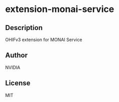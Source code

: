 # extension-monai-service
## Description
OHIFv3 extension for MONAI Service
## Author
NVIDIA
## License
MIT

